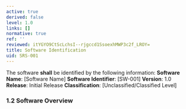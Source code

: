 ```yaml
---
active: true
derived: false
level: 1.0
links: []
normative: true
ref: ''
reviewed: itYGYO9CtScLchsI--rjgccd1SsoexhMWP3c2f_LROY=
title: Software Identification
uid: SRS-001
---
```


The software **shall** be identified by the following information:
**Software Name**: [Software Name]
**Software Identifier**: [SW-001]
**Version**: 1.0
**Release**: Initial Release
**Classification**: [Unclassified/Classified Level]

### 1.2 Software Overview